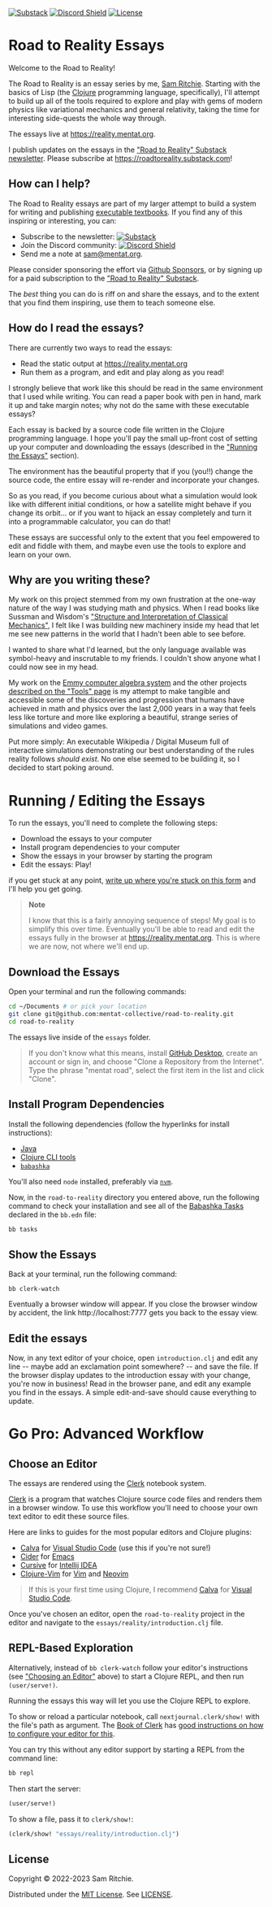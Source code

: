 [![Substack][substack]][substack-url]
[![Discord Shield][discord]][discord-url]
[![License][license]][license-url]

# Road to Reality Essays

Welcome to the Road to Reality!

The Road to Reality is an essay series by me, [Sam
Ritchie](https://samritchie.io). Starting with the basics of Lisp (the
[Clojure](https://clojure.org) programming language, specifically), I'll attempt
to build up all of the tools required to explore and play with gems of modern
physics like variational mechanics and general relativity, taking the time for
interesting side-quests the whole way through.

The essays live at https://reality.mentat.org.

I publish updates on the essays in the ["Road to Reality" Substack
newsletter][substack-url]. Please subscribe at
https://roadtoreality.substack.com!

## How can I help?

The Road to Reality essays are part of my larger attempt to build a system for
writing and publishing [executable
textbooks](https://roadtoreality.substack.com/p/the-dynamic-notebook). If you
find any of this inspiring or interesting, you can:

- Subscribe to the newsletter: [![Substack][substack]][substack-url]
- Join the Discord community: [![Discord Shield][discord]][discord-url]
- Send me a note at [sam@mentat.org](mailto:sam@mentat.org).

Please consider sponsoring the effort via [Github
Sponsors](https://github.com/sponsors/sritchie), or by signing up for a paid
subscription to the ["Road to Reality" Substack][substack-url].

The _best_ thing you can do is riff on and share the essays, and to the extent
that you find them inspiring, use them to teach someone else.

## How do I read the essays?

There are currently two ways to read the essays:

- Read the static output at https://reality.mentat.org
- Run them as a program, and edit and play along as you read!

I strongly believe that work like this should be read in the same environment
that I used while writing. You can read a paper book with pen in hand, mark it
up and take margin notes; why not do the same with these executable essays?

Each essay is backed by a source code file written in the Clojure programming
language. I hope you'll pay the small up-front cost of setting up your computer
and downloading the essays (described in the ["Running the
Essays"](#running--editing-the-essays) section).

The environment has the beautiful property that if you (you!!) change the source
code, the entire essay will re-render and incorporate your changes.

So as you read, if you become curious about what a simulation would look like
with different initial conditions, or how a satellite might behave if you change
its orbit... or if you want to hijack an essay completely and turn it into a
programmable calculator, you can do that!

These essays are successful only to the extent that you feel empowered to edit
and fiddle with them, and maybe even use the tools to explore and learn on your
own.


## Why are you writing these?

My work on this project stemmed from my own frustration at the one-way nature of
the way I was studying math and physics. When I read books like Sussman and
Wisdom's ["Structure and Interpretation of Classical Mechanics"][sicm-book-url],
I felt like I was building new machinery inside my head that let me see new
patterns in the world that I hadn't been able to see before.

I wanted to share what I'd learned, but the only language available was
symbol-heavy and inscrutable to my friends. I couldn't show anyone what I could
now see in my head.

My work on the [Emmy computer algebra system](https://emmy.mentat.org) and the
other projects [described on the "Tools"
page](https://reality.mentat.org/essays/reality/tools) is my attempt to make
tangible and accessible some of the discoveries and progression that humans have
achieved in math and physics over the last 2,000 years in a way that feels less
like torture and more like exploring a beautiful, strange series of simulations
and video games.

Put more simply: An executable Wikipedia / Digital Museum full of interactive
simulations demonstrating our best understanding of the rules reality follows
_should exist_. No one else seemed to be building it, so I decided to start
poking around.

# Running / Editing the Essays

To run the essays, you'll need to complete the following steps:

- Download the essays to your computer
- Install program dependencies to your computer
- Show the essays in your browser by starting the program
- Edit the essays: Play!

if you get stuck at any point, [write up where you're stuck on this
form](https://github.com/mentat-collective/road-to-reality/issues/new) and I'll
help you get going.

> **Note**
>
> I know that this is a fairly annoying sequence of steps! My goal is to
> simplify this over time. Eventually you'll be able to read and edit the essays
> fully in the browser at https://reality.mentat.org. This is where we are now,
> not where we'll end up.

## Download the Essays

Open your terminal and run the following commands:

```sh
cd ~/Documents # or pick your location
git clone git@github.com:mentat-collective/road-to-reality.git
cd road-to-reality
```

The essays live inside of the `essays` folder.

> If you don't know what this means, install [GitHub
> Desktop](https://desktop.github.com/), create an account or sign in, and
> choose "Clone a Repository from the Internet". Type the phrase "mentat road",
> select the first item in the list and click "Clone".

## Install Program Dependencies

Install the following dependencies (follow the hyperlinks for install
instructions):

- [Java](https://practical.li/clojure/install/java/)
- [Clojure CLI tools](https://clojure.org/guides/install_clojure)
- [`babashka`](https://github.com/babashka/babashka#installation)

You'll also need `node` installed, preferably via
[`nvm`](https://github.com/nvm-sh/nvm#installing-and-updating).

Now, in the `road-to-reality` directory you entered above, run the following
command to check your installation and see all of the [Babashka
Tasks](https://book.babashka.org/#tasks) declared in the `bb.edn` file:

```sh
bb tasks
```

## Show the Essays

Back at your terminal, run the following command:

```
bb clerk-watch
```

Eventually a browser window will appear. If you close the browser window by accident, the link http://localhost:7777 gets you back to the essay view.

## Edit the essays

Now, in any text editor of your choice, open `introduction.clj` and edit any line -- maybe add an exclamation point
somewhere? -- and save the file. If the browser display updates to the
introduction essay with your change, you're now in business! Read in the browser
pane, and edit any example you find in the essays. A simple edit-and-save should
cause everything to update.

# Go Pro: Advanced Workflow

## Choose an Editor

The essays are rendered using the [Clerk][clerk-url] notebook system.

[Clerk][clerk-url] is a program that watches Clojure source code files and
renders them in a browser window. To use this workflow you'll need to choose
your own text editor to edit these source files.

Here are links to guides for the most popular editors and Clojure plugins:

- [Calva](https://calva.io/jack-in-guide/) for [Visual Studio
  Code](https://code.visualstudio.com/) (use this if you're not sure!)
- [Cider](https://docs.cider.mx/cider/basics/up_and_running.html#launch-an-nrepl-server-from-emacs) for [Emacs](https://www.gnu.org/software/emacs/)
- [Cursive](https://cursive-ide.com/userguide/repl.html) for [Intellij IDEA](https://www.jetbrains.com/idea/download/#section=mac)
- [Clojure-Vim](https://github.com/clojure-vim/vim-jack-in) for [Vim](https://www.vim.org/) and [Neovim](https://neovim.io/)

> If this is your first time using Clojure, I recommend
> [Calva](https://calva.io/jack-in-guide/) for [Visual Studio
> Code](https://code.visualstudio.com/).

Once you've chosen an editor, open the `road-to-reality` project in the editor
and navigate to the `essays/reality/introduction.clj` file.

## REPL-Based Exploration

Alternatively, instead of `bb clerk-watch` follow your editor's instructions
(see ["Choosing an Editor"](#choosing-an-editor) above) to start a Clojure REPL,
and then run `(user/serve!)`.

Running the essays this way will let you use the Clojure REPL to explore.

To show or reload a particular notebook, call `nextjournal.clerk/show!` with the
file's path as argument. The [Book of Clerk](https://book.clerk.vision) has
[good instructions on how to configure your editor for
this](https://book.clerk.vision/#editor-integration).

You can try this without any editor support by starting a REPL from the command
line:

```sh
bb repl
```

Then start the server:

```clj
(user/serve!)
```

To show a file, pass it to `clerk/show!`:

```clj
(clerk/show! "essays/reality/introduction.clj")
```

## License

Copyright © 2022-2023 Sam Ritchie.

Distributed under the [MIT License](LICENSE). See [LICENSE](LICENSE).

[clerk-url]: https://clerk.vision
[discord-url]: https://discord.gg/hsRBqGEeQ4
[discord]: https://img.shields.io/discord/731131562002743336?style=flat&colorA=000000&colorB=000000&label=&logo=discord
[emmy-slack-url]: https://clojurians.slack.com/archives/C01ECA9AA74
[fdg-book-url]: https://mitpress.mit.edu/9780262019347/functional-differential-geometry/
[license-url]: LICENSE
[license]: https://img.shields.io/badge/license-MIT-brightgreen.svg
[physics-in-clj-talk-url]: https://www.youtube.com/watch?v=7PoajCqNKpg
[refman-url]: https://cljdoc.org/d/org.mentat/emmy/CURRENT/doc/reference-manual
[substack-url]: https://roadtoreality.substack.com
[substack]: https://img.shields.io/badge/Substack-%23006f5c.svg?style=flat&logo=substack&logoColor=FF6719
[scmutils-refman-url]: https://groups.csail.mit.edu/mac/users/gjs/6946/refman.txt
[sicm-book-url]: https://mitpress.mit.edu/9780262028967/structure-and-interpretation-of-classical-mechanics
[sicp-book-url]: https://mitpress.mit.edu/9780262510875/structure-and-interpretation-of-computer-programs

